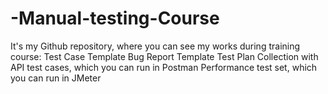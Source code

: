 # -Manual-testing-Course
It's my Github repository, where you can see my works during training course:
Test Case Template
Bug Report Template
Test Plan
Collection with API test cases, which you can run in Postman
Performance test set, which you can run in JMeter
